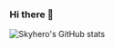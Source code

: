 ### Hi there 👋

<!--
**Rohitpatil-123/Rohitpatil-123** is a ✨ _special_ ✨ repository because its `README.md` (this file) appears on your GitHub profile.
<img align="right" height=100% src="https://github-readme-stats.vercel.app/api/top-langs/?username=Skyhero-admin&langs_count=8&show_icons=true&theme=tokyonight">
Here are some ideas to get you started:

- 🔭 I’m currently working on ...
- 🌱 I’m currently learning ...
- 👯 I’m looking to collaborate on ...
- 🤔 I’m looking for help with ...
- 💬 Ask me about ...
- 📫 How to reach me: ...
- 😄 Pronouns: ...
- ⚡ Fun fact: ...
-->
![Skyhero's GitHub stats](https://github-readme-stats.vercel.app/api?username=rohitpatil-123&count_private=true&show_icons=true&theme=tokyonight)
